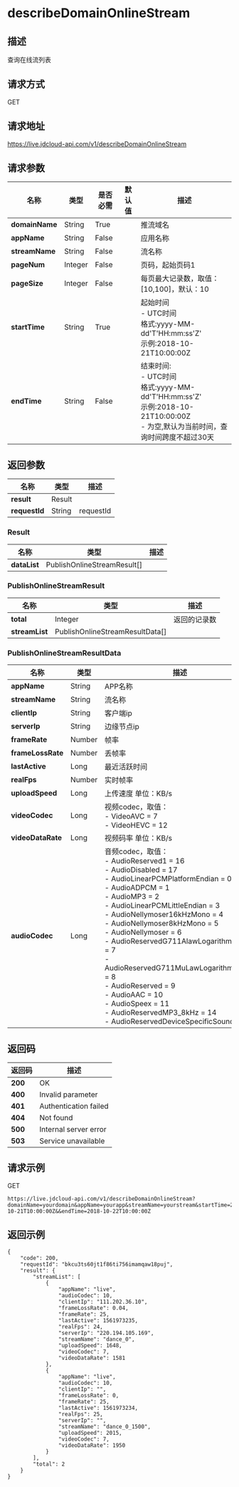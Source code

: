 # describeDomainOnlineStream


## 描述
查询在线流列表

## 请求方式
GET

## 请求地址
https://live.jdcloud-api.com/v1/describeDomainOnlineStream


## 请求参数
|名称|类型|是否必需|默认值|描述|
|---|---|---|---|---|
|**domainName**|String|True| |推流域名|
|**appName**|String|False| |应用名称|
|**streamName**|String|False| |流名称|
|**pageNum**|Integer|False| |页码，起始页码1<br>|
|**pageSize**|Integer|False| |每页最大记录数，取值：[10,100]，默认：10<br>|
|**startTime**|String|True| |起始时间<br>- UTC时间<br>  格式:yyyy-MM-dd'T'HH:mm:ss'Z'<br>  示例:2018-10-21T10:00:00Z<br>|
|**endTime**|String|False| |结束时间:<br>- UTC时间<br>  格式:yyyy-MM-dd'T'HH:mm:ss'Z'<br>  示例:2018-10-21T10:00:00Z<br>- 为空,默认为当前时间，查询时间跨度不超过30天<br>|


## 返回参数
|名称|类型|描述|
|---|---|---|
|**result**|Result| |
|**requestId**|String|requestId|

### Result
|名称|类型|描述|
|---|---|---|
|**dataList**|PublishOnlineStreamResult[]| |
### PublishOnlineStreamResult
|名称|类型|描述|
|---|---|---|
|**total**|Integer|返回的记录数<br>|
|**streamList**|PublishOnlineStreamResultData[]| |
### PublishOnlineStreamResultData
|名称|类型|描述|
|---|---|---|
|**appName**|String|APP名称<br>|
|**streamName**|String|流名称<br>|
|**clientIp**|String|客户端ip<br>|
|**serverIp**|String|边缘节点ip<br>|
|**frameRate**|Number|帧率<br>|
|**frameLossRate**|Number|丢帧率<br>|
|**lastActive**|Long|最近活跃时间<br>|
|**realFps**|Number|实时帧率<br>|
|**uploadSpeed**|Long|上传速度  单位：KB/s<br>|
|**videoCodec**|Long|视频codec，取值：<br>- VideoAVC = 7<br>- VideoHEVC = 12<br>|
|**videoDataRate**|Long|视频码率 单位：KB/s<br>|
|**audioCodec**|Long|音频codec，取值：<br>- AudioReserved1 = 16<br>- AudioDisabled = 17<br>- AudioLinearPCMPlatformEndian = 0<br>- AudioADPCM = 1<br>- AudioMP3 = 2<br>- AudioLinearPCMLittleEndian = 3<br>- AudioNellymoser16kHzMono = 4<br>- AudioNellymoser8kHzMono = 5<br>- AudioNellymoser = 6<br>- AudioReservedG711AlawLogarithmicPCM = 7<br>- AudioReservedG711MuLawLogarithmicPCM = 8<br>- AudioReserved = 9<br>- AudioAAC = 10<br>- AudioSpeex = 11<br>- AudioReservedMP3_8kHz = 14<br>- AudioReservedDeviceSpecificSound = 15<br>|

## 返回码
|返回码|描述|
|---|---|
|**200**|OK|
|**400**|Invalid parameter|
|**401**|Authentication failed|
|**404**|Not found|
|**500**|Internal server error|
|**503**|Service unavailable|

## 请求示例
GET
```
https://live.jdcloud-api.com/v1/describeDomainOnlineStream?domainName=yourdomain&appName=yourapp&streamName=yourstream&startTime=2018-10-21T10:00:00Z&&endTime=2018-10-22T10:00:00Z
```

## 返回示例
```
{
    "code": 200, 
    "requestId": "bkcu3ts60jt1f86ti756imamqaw18puj", 
    "result": {
        "streamList": [
            {
                "appName": "live", 
                "audioCodec": 10, 
                "clientIp": "111.202.36.10", 
                "frameLossRate": 0.04, 
                "frameRate": 25, 
                "lastActive": 1561973235, 
                "realFps": 24, 
                "serverIp": "220.194.105.169", 
                "streamName": "dance_0", 
                "uploadSpeed": 1648, 
                "videoCodec": 7, 
                "videoDataRate": 1581
            }, 
            {
                "appName": "live", 
                "audioCodec": 10, 
                "clientIp": "", 
                "frameLossRate": 0, 
                "frameRate": 25, 
                "lastActive": 1561973234, 
                "realFps": 25, 
                "serverIp": "", 
                "streamName": "dance_0_1500", 
                "uploadSpeed": 2015, 
                "videoCodec": 7, 
                "videoDataRate": 1950
            }
        ], 
        "total": 2
    }
}
```
